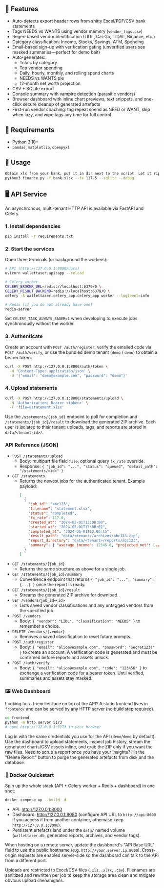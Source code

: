 ## 🔧 Features

- Auto-detects export header rows from shitty Excel/PDF/CSV bank statements
- Tags NEEDS vs WANTS using vendor memory (`vendor_tags.csv`)
- Regex-based vendor identification (LIDL, Car:Go, TIDAL, Binance, etc.)
- Category classification: Income, Stocks, Savings, ATM, Spending
- Email-based sign-up with verification gating (unverified users see masked
  summaries—perfect for demo bait)
- Auto-generates:
  - Totals by category
  - Top vendor spending
  - Daily, hourly, monthly, and rolling spend charts
  - NEEDS vs WANTS pie
  - 12-month net worth projection
- CSV + SQLite export
- Console summary with vampire detection (parasitic vendors)
- Browser dashboard with inline chart previews, text snippets, and one-click
  secure cleanup of generated artefacts
- First-run vendor coaching: tag repeat spend as NEED or WANT, skip when lazy,
  and wipe tags any time for full control

## 🐍 Requirements

- Python 3.10+
- `pandas`, `matplotlib`, `openpyxl`

## 🚀 Usage

```bash
Obtain xls from your bank, put it in dir next to the script. Let it rip.
python3 finance.py -f bank.xlsx --fx 117.5 --sqlite --debug
```

## 🖥️ API Service

An asynchronous, multi-tenant HTTP API is available via FastAPI and Celery.

### 1. Install dependencies

```bash
pip install -r requirements.txt
```

### 2. Start the services

Open three terminals (or background the workers):

```bash
# API (http://127.0.0.1:8000/docs)
uvicorn wallettaser.api:app --reload

# Celery worker
CELERY_BROKER_URL=redis://localhost:6379/0 \
CELERY_RESULT_BACKEND=redis://localhost:6379/0 \
celery -A wallettaser.celery_app.celery_app worker --loglevel=info

# Redis (if you do not already have one)
redis-server
```

Set `CELERY_TASK_ALWAYS_EAGER=1` when developing to execute jobs synchronously
without the worker.

### 3. Authenticate

Create an account with `POST /auth/register`, verify the emailed code via
`POST /auth/verify`, or use the bundled demo tenant (`demo` / `demo`) to obtain
a bearer token:

```bash
curl -X POST http://127.0.0.1:8000/auth/token \
  -H 'Content-Type: application/json' \
  -d '{"email": "demo@example.com", "password": "demo"}'
```

### 4. Upload statements

```bash
curl -X POST http://127.0.0.1:8000/statements/upload \
  -H 'Authorization: Bearer <token>' \
  -F 'file=@statement.xlsx'
```

Use the `/statements/{job_id}` endpoint to poll for completion and
`/statements/{job_id}/result` to download the generated ZIP archive. Each user is
isolated to their tenant: uploads, tags, and reports are stored in
`data/<tenant-id>/`.

### API Reference (JSON)

- `POST /statements/upload`
  - Body: multipart file field `file`, optional query `fx_rate` override.
  - Response: `{ "job_id": "...", "status": "queued", "detail_path": "/statements/<id>" }`
- `GET /statements`
  - Returns the newest jobs for the authenticated tenant. Example payload:
    ```json
    [
      {
        "job_id": "abc123",
        "filename": "statement.xlsx",
        "status": "completed",
        "fx_rate": 117.0,
        "created_at": "2024-05-01T12:00:00",
        "started_at": "2024-05-01T12:00:02",
        "completed_at": "2024-05-01T12:00:15",
        "result_path": "data/<tenant>/archives/abc123.zip",
        "report_directory": "data/<tenant>/reports/abc123",
        "summary": { "average_income": 12345.0, "projected_net": [...], ... }
      }
    ]
    ```
- `GET /statements/{job_id}`
  - Returns the same structure as above for a single job.
- `GET /statements/{job_id}/summary`
  - Convenience endpoint that returns `{ "job_id": "...", "summary": {...} }` once the report is ready.
- `GET /statements/{job_id}/result`
  - Streams the generated ZIP archive for download.
- `GET /vendors?job_id=<id>`
  - Lists saved vendor classifications and any untagged vendors from the specified job.
- `POST /vendors`
  - Body: `{ "vendor": "LIDL", "classification": "NEEDS" }` to remember a choice.
- `DELETE /vendors/{vendor}`
  - Removes a saved classification to reset future prompts.
- `POST /auth/register`
  - Body: `{ "email": "alice@example.com", "password": "Secret123!" }` to
    create an account. A verification code is generated and must be confirmed
    before reports and assets unlock.
- `POST /auth/verify`
  - Body: `{ "email": "alice@example.com", "code": "123456" }` to exchange a
    verification code for a bearer token. Until verified, summaries and assets
    stay masked.

### 🖼️ Web Dashboard

Looking for a friendlier face on top of the API? A static frontend lives in
`frontend/` and can be served by any HTTP server (no build step required).

```bash
cd frontend
python -m http.server 5173
# open http://127.0.0.1:5173 in your browser
```

Log in with the same credentials you use for the API (`demo`/`demo` by default).
Use the dashboard to upload statements, inspect job history, stream the
generated charts/CSV assets inline, and grab the ZIP only if you want the raw
files. Need to scrub a report once you have your insights? Hit the "Delete
Report" button to purge the generated artefacts from disk and the database.

### 🐳 Docker Quickstart

Spin up the whole stack (API + Celery worker + Redis + dashboard) in one shot:

```bash
docker compose up --build -d
```

- API: http://127.0.0.1:8000
- Dashboard: http://127.0.0.1:8080 (configure API URL to `http://api:8000` if you
  access it from another container, otherwise keep `http://127.0.0.1:8000`).
- Persistent artefacts land under the `data/` named volume (`wallettaser.db`,
  generated reports, archives, and vendor tags).

When hosting on a remote server, update the dashboard's "API Base URL" field to
use the public hostname (e.g. `http://your.server.ip:8000`). Cross-origin
requests are enabled server-side so the dashboard can talk to the API from a
different port.

Uploads are restricted to Excel/CSV files (`.xls`, `.xlsx`, `.csv`). Filenames are
sanitized and rewritten per job to keep the storage area clean and mitigate
obvious upload shenanigans.

